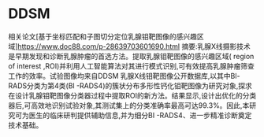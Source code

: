 # DDSM
相关论文[基于坐标匹配和子图切分定位乳腺钼靶图像的感兴趣区域]<https://www.doc88.com/p-28639703601690.html>
摘要:乳腺X线摄影技术是早期发现和诊断乳腺肿瘤的首选方法。提取乳腺钼靶图像的感兴趣区域( region of interest ,ROI)并利用人工智能算法对其进行模式识别,可有效提高乳腺肿瘤筛查工作的效率。试验图像均来自DDSM 乳腺X线钼靶图像公开数据库,以其中Bl-RADS分类为第4类(Bl -RADS4)的簇状分布多形性钙化钼靶图像为研究对象,探求在设计乳腺钼靶图像分类器过程中提取ROI的新方法。结果显示,设计出优化的分类器后,可高效地识别试验对象,其测试集上的分类准确率最高可达99.3%。因此,本研究可为医生的临床研判提供辅助信息,并为细分BI -RADS4、进一步精准诊断奠定技术基础。
